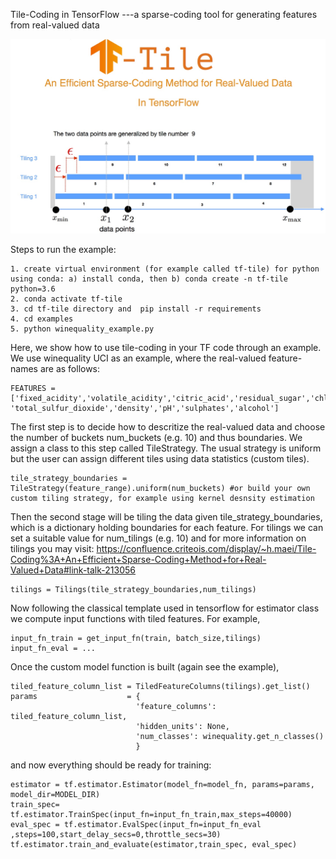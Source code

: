 Tile-Coding in TensorFlow ---a sparse-coding tool for generating features from real-valued data

![alt text](tf_tile_pic.jpg)

Steps to run the example:
```
1. create virtual environment (for example called tf-tile) for python using conda: a) install conda, then b) conda create -n tf-tile python=3.6 
2. conda activate tf-tile
3. cd tf-tile directory and  pip install -r requirements
4. cd examples
5. python winequality_example.py 
```

Here, we show how to use tile-coding in your TF code through an example. We use winequality UCI as an example, where the real-valued feature-names are as follows:

```
FEATURES = ['fixed_acidity','volatile_acidity','citric_acid','residual_sugar','chlorides','free_sulfur_dioxide', 'total_sulfur_dioxide','density','pH','sulphates','alcohol']
```

The first step is to decide how to descritize the real-valued data and choose the number of buckets num_buckets (e.g. 10) and thus boundaries. We assign a class 
to this step called TileStrategy. The usual strategy is uniform but the user can assign different tiles using data statistics (custom tiles).

```
tile_strategy_boundaries = TileStrategy(feature_range).uniform(num_buckets) #or build your own custom tiling strategy, for example using kernel desnsity estimation 
```


Then the second stage will be tiling the data given tile_strategy_boundaries, which is a dictionary holding boundaries for each feature. For tilings we can set
a suitable value for num_tilings (e.g. 10) and  for more information on tilings you may visit: https://confluence.criteois.com/display/~h.maei/Tile-Coding%3A+An+Efficient+Sparse-Coding+Method+for+Real-Valued+Data#link-talk-213056

```
tilings = Tilings(tile_strategy_boundaries,num_tilings)
```

Now following the classical template used in tensorflow for estimator class we compute input functions with tiled features. For example,

```
input_fn_train = get_input_fn(train, batch_size,tilings)
input_fn_eval = ...
```
Once the custom model function is built (again see the example), 

```
tiled_feature_column_list = TiledFeatureColumns(tilings).get_list()
params                    = {
                            'feature_columns': tiled_feature_column_list,
                            'hidden_units': None,
                            'num_classes': winequality.get_n_classes()
                            }
```

and now everything should be ready for training:

```
estimator = tf.estimator.Estimator(model_fn=model_fn, params=params, model_dir=MODEL_DIR)
train_spec= tf.estimator.TrainSpec(input_fn=input_fn_train,max_steps=40000)
eval_spec = tf.estimator.EvalSpec(input_fn=input_fn_eval ,steps=100,start_delay_secs=0,throttle_secs=30)
tf.estimator.train_and_evaluate(estimator,train_spec, eval_spec)
```

